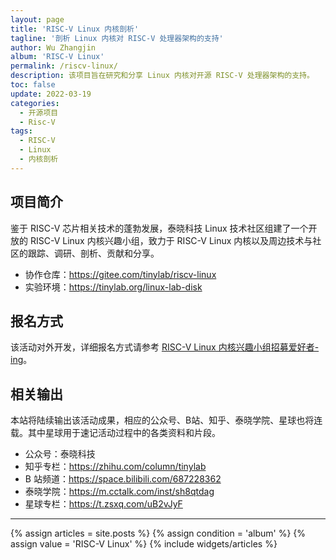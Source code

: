 ```yaml
---
layout: page
title: 'RISC-V Linux 内核剖析'
tagline: '剖析 Linux 内核对 RISC-V 处理器架构的支持'
author: Wu Zhangjin
album: 'RISC-V Linux'
permalink: /riscv-linux/
description: 该项目旨在研究和分享 Linux 内核对开源 RISC-V 处理器架构的支持。
toc: false
update: 2022-03-19
categories:
  - 开源项目
  - Risc-V
tags:
  - RISC-V
  - Linux
  - 内核剖析
---
```


## 项目简介

鉴于 RISC-V 芯片相关技术的蓬勃发展，泰晓科技 Linux 技术社区组建了一个开放的 RISC-V Linux 内核兴趣小组，致力于 RISC-V Linux 内核以及周边技术与社区的跟踪、调研、剖析、贡献和分享。

* 协作仓库：<https://gitee.com/tinylab/riscv-linux>
* 实验环境：<https://tinylab.org/linux-lab-disk>

## 报名方式

该活动对外开发，详细报名方式请参考 [RISC-V Linux 内核兴趣小组招募爱好者-ing](https://tinylab.org/riscv-linux-analyse/)。

## 相关输出

本站将陆续输出该活动成果，相应的公众号、B站、知乎、泰晓学院、星球也将连载。其中星球用于速记活动过程中的各类资料和片段。

* 公众号：泰晓科技
* 知乎专栏：<https://zhihu.com/column/tinylab>
* B 站频道：<https://space.bilibili.com/687228362>
* 泰晓学院：<https://m.cctalk.com/inst/sh8qtdag>
* 星球专栏：<https://t.zsxq.com/uB2vJyF>

<hr>

<section id="home">
  {% assign articles = site.posts %}
  {% assign condition = 'album' %}
  {% assign value = 'RISC-V Linux' %}
  {% include widgets/articles %}
</section>

